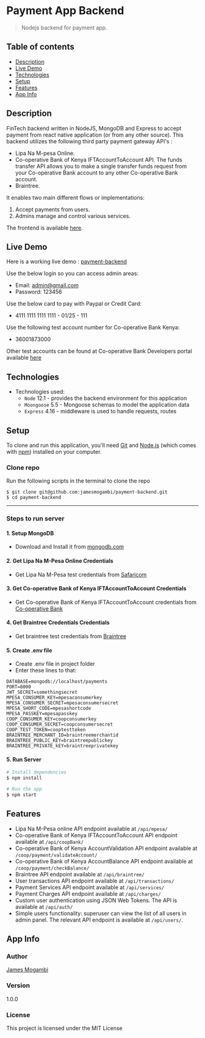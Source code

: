 # Payment App Backend
>Nodejs backend for payment app.

## Table of contents
* [Description](#description)
* [Live Demo](#live-demo)
* [Technologies](#technologies)
* [Setup](#setup)
* [Features](#features)
* [App Info](#app-info)


## Description
FinTech backend written in NodeJS, MongoDB and Express to accept payment from react native application (or from any other source).
This backend utilizes the following third party payment gateway API's :
- Lipa Na M-pesa Online.
- Co-operative Bank of Kenya IFTAccountToAccount  API. The funds transfer API allows you to make a single transfer funds request from your Co-operative Bank account to any other Co-operative Bank account.
- Braintree.

It enables two main different flows or implementations:
1. Accept payments from users.
2. Admins manage and control various services.
 
The frontend is available [here](https://github.com/jamesmogambi/payment-front-end/).
 
## Live Demo
Here is a working live demo : [payment-backend](https://chep-james.herokuapp.com/)


Use the below login so you can access admin areas:
- Email: admin@gmail.com
- Password: 123456

Use the below card to pay with Paypal or Credit Card:
- 4111 1111 1111 1111 - 01/25 - 111

Use the following test account number for Co-operative Bank Kenya:
- 36001873000

Other test accounts can be found at Co-operative Bank Developers portal available  [here](https://developer.co-opbank.co.ke:9443/store/apis/documentation)

## Technologies
* Technologies used:
  * `Node` 12.1 - provides the backend environment for this application
  * `Moongoose` 5.5 - Mongoose schemas to model the application data
  * `Express` 4.16 - middleware is used to handle requests, routes


## Setup
To clone and run this application, you'll need [Git](https://git-scm.com) and [Node.js](https://nodejs.org/en/download/) (which comes with [npm](http://npmjs.com)) installed on your computer.

###  Clone repo
Run the following scripts in the terminal to clone the repo
```
$ git clone git@github.com:jamesmogambi/payment-backend.git
$ cd payment-backend
```

----------------------------------

### Steps to run server
 #### 1. Setup MongoDB
 - Download and Install it from [mongodb.com](https://www.mongodb.com/try/download/community)
 
 #### 2. Get Lipa Na M-Pesa Online Credentials
 - Get Lipa Na M-Pesa test credentials from [Safaricom](https://www.braintreepayments.com/sandbox)
 
 #### 3. Get Co-operative Bank of Kenya IFTAccountToAccount Credentials
 - Get Co-operative Bank of Kenya IFTAccountToAccount  credentials from [Co-operative Bank ](https://developer.co-opbank.co.ke:9443/store/apis/documentation#header9)
 
 #### 4. Get Braintree Credentials Credentials
 - Get braintree test credentials from [Braintree](https://www.braintreepayments.com/sandbox)
 
   
 #### 5. Create .env file
- Create .env file in project folder
- Enter these lines to that:

```
DATABASE=mongodb://localhost/payments
PORT=8000
JWT_SECRET=somethingsecret
MPESA_CONSUMER_KEY=mpesaconsumerkey
MPESA_CONSUMER_SECRET=mpesaconsumersecret
MPESA_SHORT_CODE=mpesashortcode 
MPESA_PASSKEY=mpesapasskey
COOP_CONSUMER_KEY=coopconsumerkey
COOP_CONSUMER_SECRET=coopconsumersecret
COOP_TEST_TOKEN=cooptesttoken
BRAINTREE_MERCHANT_ID=braintreemerchantid
BRAINTREE_PUBLIC_KEY=braintreepublickey
BRAINTREE_PRIVATE_kEY=braintreeprivatekey

```
 
 #### 5. Run Server

```bash
# Install dependencies
$ npm install

# Run the app
$ npm start
```

## Features
*  Lipa Na M-Pesa online API endpoint available at `/api/mpesa/`
*  Co-operative Bank of Kenya IFTAccountToAccount API endpoint available at `/api/coopBank/`
*  Co-operative Bank of Kenya AccountValidation API endpoint available at `/coop/payment/validateAccount/`
*  Co-operative Bank of Kenya AccountBalance API endpoint available at `/coop/payment/checkBalance/`
*  Braintree API endpoint available at `/api/braintree/`
*  User transactions API endpoint available at `/api/transactions/`
*  Payment Services  API endpoint available at `/api/services/`
*  Payment Charges  API endpoint available at `/api/charges/`
*  Custom user authentication using JSON Web Tokens. The API is available at `/api/auth/`
*  Simple users functionality: superuser can view the list of all users in admin panel. The relevant API endpoint is available at `/api/users/`.

## App Info

### Author

[James Mogambi](https://github.com/jamesmogambi)

### Version

1.0.0

### License

This project is licensed under the MIT License
